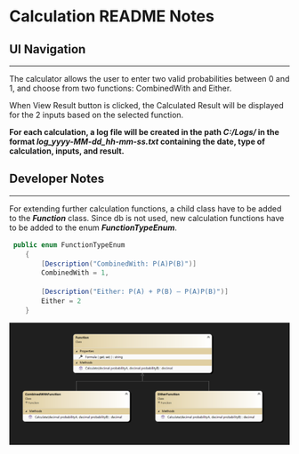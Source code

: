 # Calculation README Notes


## UI Navigation
--------------------
The calculator allows the user to enter two valid probabilities between 0 and 1, and choose from two functions: CombinedWith and Either.

When View Result button is clicked, the Calculated Result will be displayed for the 2 inputs based on the selected function.

**For each calculation, a log file will be created in the path _C:/Logs/_ in the format _log_yyyy-MM-dd_hh-mm-ss.txt_ containing the date, type of calculation, inputs, and result.**



## Developer Notes
-----------------------------------------

For extending further calculation functions, a child class have to be added to the ***Function*** class. Since db is not used, new calculation functions have to be added to the enum ***FunctionTypeEnum***.


```c#
 public enum FunctionTypeEnum
    {
        [Description("CombinedWith: P(A)P(B)")]
        CombinedWith = 1,

        [Description("Either: P(A) + P(B) – P(A)P(B)")]
        Either = 2
    }
```

![Function Class for Extension](https://github.com/twinklepreethy/Calculator/blob/main/Class%20Diagram.png)







